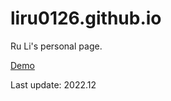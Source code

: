 # liru0126.github.io

Ru Li's personal page.

[Demo](https://liru0126.github.io/)

Last update: 2022.12
